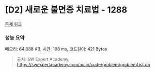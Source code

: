 # [D2] 새로운 불면증 치료법 - 1288 

[문제 링크](https://swexpertacademy.com/main/code/problem/problemDetail.do?contestProbId=AV18_yw6I9MCFAZN) 

### 성능 요약

메모리: 64,088 KB, 시간: 198 ms, 코드길이: 421 Bytes



> 출처: SW Expert Academy, https://swexpertacademy.com/main/code/problem/problemList.do